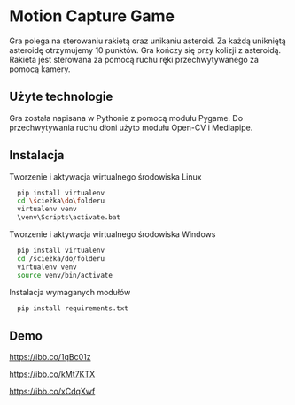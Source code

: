 
# Motion Capture Game

Gra polega na sterowaniu rakietą oraz unikaniu asteroid. 
Za każdą unikniętą asteroidę otrzymujemy 10 punktów. 
Gra kończy się przy kolizji z asteroidą.
Rakieta jest sterowana za pomocą ruchu ręki przechwytywanego za pomocą kamery.


## Użyte technologie

Gra została napisana w Pythonie z pomocą modułu Pygame. 
Do przechwytywania ruchu dłoni użyto modułu Open-CV i Mediapipe.


## Instalacja

Tworzenie i aktywacja wirtualnego środowiska Linux

```bash
  pip install virtualenv
  cd \ścieżka\do\folderu
  virtualenv venv
  \venv\Scripts\activate.bat
```

Tworzenie i aktywacja wirtualnego środowiska Windows

```bash
  pip install virtualenv
  cd /ścieżka/do/folderu
  virtualenv venv
  source venv/bin/activate
```

Instalacja wymaganych modułów

```python
  pip install requirements.txt
```
    
## Demo

https://ibb.co/1qBc01z

https://ibb.co/kMt7KTX

https://ibb.co/xCdqXwf

